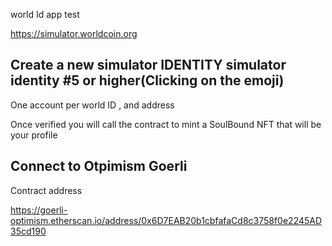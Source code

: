 world Id app test


https://simulator.worldcoin.org

## Create a new simulator IDENTITY simulator identity #5 or higher(Clicking on the emoji)

One account per world ID , and address

Once verified you will call the contract to mint a SoulBound NFT that will be your profile 

## Connect to Otpimism Goerli

Contract address

https://goerli-optimism.etherscan.io/address/0x6D7EAB20b1cbfafaCd8c3758f0e2245AD35cd190

